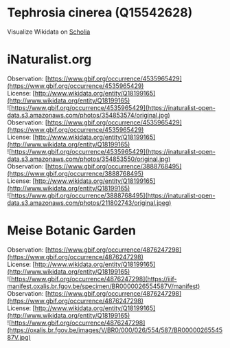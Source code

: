 
Tephrosia cinerea (Q15542628)
=============================
  
Visualize Wikidata on [Scholia](https://scholia.toolforge.org/taxon/Q15542628)
# iNaturalist.org
  
Observation: [https://www.gbif.org/occurrence/4535965429](https://www.gbif.org/occurrence/4535965429)  
License: [http://www.wikidata.org/entity/Q18199165](http://www.wikidata.org/entity/Q18199165)  
![https://www.gbif.org/occurrence/4535965429](https://inaturalist-open-data.s3.amazonaws.com/photos/354853574/original.jpg)  
Observation: [https://www.gbif.org/occurrence/4535965429](https://www.gbif.org/occurrence/4535965429)  
License: [http://www.wikidata.org/entity/Q18199165](http://www.wikidata.org/entity/Q18199165)  
![https://www.gbif.org/occurrence/4535965429](https://inaturalist-open-data.s3.amazonaws.com/photos/354853550/original.jpg)  
Observation: [https://www.gbif.org/occurrence/3888768495](https://www.gbif.org/occurrence/3888768495)  
License: [http://www.wikidata.org/entity/Q18199165](http://www.wikidata.org/entity/Q18199165)  
![https://www.gbif.org/occurrence/3888768495](https://inaturalist-open-data.s3.amazonaws.com/photos/211802743/original.jpeg)
# Meise Botanic Garden
  
Observation: [https://www.gbif.org/occurrence/4876247298](https://www.gbif.org/occurrence/4876247298)  
License: [http://www.wikidata.org/entity/Q18199165](http://www.wikidata.org/entity/Q18199165)  
![https://www.gbif.org/occurrence/4876247298](https://iiif-manifest.oxalis.br.fgov.be/specimen/BR0000026554587V/manifest)  
Observation: [https://www.gbif.org/occurrence/4876247298](https://www.gbif.org/occurrence/4876247298)  
License: [http://www.wikidata.org/entity/Q18199165](http://www.wikidata.org/entity/Q18199165)  
![https://www.gbif.org/occurrence/4876247298](https://oxalis.br.fgov.be/images/V/BR0/000/026/554/587/BR0000026554587V.jpg)